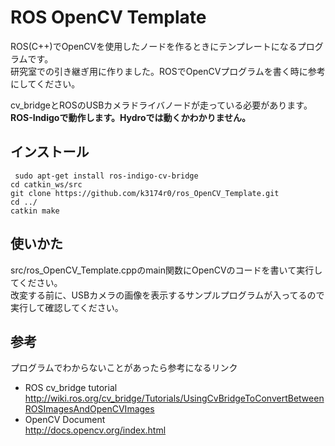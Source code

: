 ROS OpenCV Template
==
ROS(C++)でOpenCVを使用したノードを作るときにテンプレートになるプログラムです。  
研究室での引き継ぎ用に作りました。ROSでOpenCVプログラムを書く時に参考にしてください。  

cv_bridgeとROSのUSBカメラドライバノードが走っている必要があります。  
**ROS-Indigoで動作します。Hydroでは動くかわかりません。**
## インストール
     sudo apt-get install ros-indigo-cv-bridge
    cd catkin_ws/src
    git clone https://github.com/k3174r0/ros_OpenCV_Template.git
    cd ../
    catkin make
## 使いかた
src/ros_OpenCV_Template.cppのmain関数にOpenCVのコードを書いて実行してください。  
改変する前に、USBカメラの画像を表示するサンプルプログラムが入ってるので実行して確認してください。
## 参考
プログラムでわからないことがあったら参考になるリンク  
* ROS cv_bridge tutorial
http://wiki.ros.org/cv_bridge/Tutorials/UsingCvBridgeToConvertBetweenROSImagesAndOpenCVImages
* OpenCV Document  
http://docs.opencv.org/index.html
